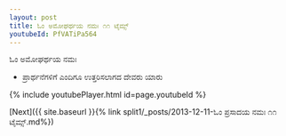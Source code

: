 ```yaml
---
layout: post
title: ಓಂ ಅಮೋಘರ್ಥಯ ನಮಃ ೧೧ ಟೈಮ್ಸ್
youtubeId: PfVATiPa564
---
```

 
 
 ಓಂ ಅಮೋಘರ್ಥಯ ನಮಃ  
 
 -  ಪ್ರಾರ್ಥನೆಗಳಿಗೆ ಎಂದಿಗೂ ಉತ್ತರಿಸಲಾಗದ ದೇವರು ಯಾರು 
 
  
 
  
 
 
 
 
 
 


{% include youtubePlayer.html id=page.youtubeId %}
 
[Next]({{ site.baseurl }}{% link  split1/_posts/2013-12-11-ಓಂ ಪ್ರಸಾದಯ ನಮಃ ೧೧ ಟೈಮ್ಸ್.md%})
 
